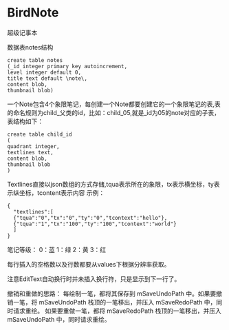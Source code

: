 BirdNote
========

超级记事本

数据表notes结构
```
create table notes
(_id integer primary key autoincrement,
level integer default 0,
title text default \note\,
content blob,
thumbnail blob)
```

一个Note包含4个象限笔记，每创建一个Note都要创建它的一个象限笔记的表,表的命名规则为child_父类的id，比如：child_05,就是_id为05的note对应的子表，表结构如下：
```
create table child_id
(
quadrant integer,
textlines text,  
content blob,
thumbnail blob  
)
```

Textlines直接以json数组的方式存储,tqua表示所在的象限，tx表示横坐标，ty表示纵坐标，tcontent表示内容
示例：
```
{
  "textlines":[
  {"tqua":"0","tx":"0","ty":"0","tcontext":"hello"},
  {"tqua":"1","tx":"100","ty":"100","tcontext":"world"}  
  ]
}
```
笔记等级：
0：蓝
1：绿
2：黄
3：红

每行插入的空格数以及行数都要从values下根据分辨率获取。

注意EditText自动换行时并未插入换行符，只是显示到下一行了。

撤销和重做的思路：
每绘制一笔，都将其保存到 mSaveUndoPath 中。如果要撤销一笔，将 mSaveUndoPath 栈顶的一笔移出，并压入 mSaveRedoPath 中，同时请求重绘。
如果要重做一笔，都将 mSaveRedoPath 栈顶的一笔移出，并压入 mSaveUndoPath 中，同时请求重绘。
